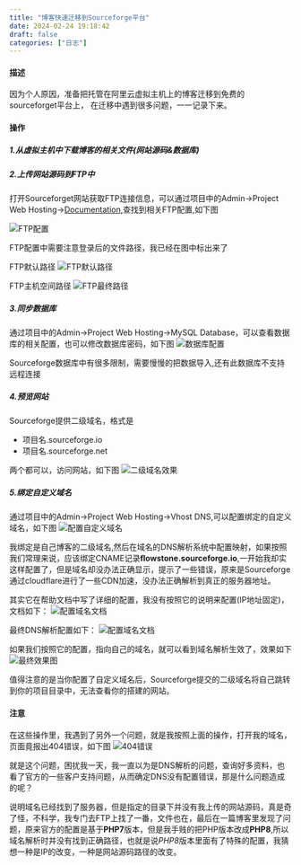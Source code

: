 ```yaml
---
title: "博客快速迁移到Sourceforge平台"
date: 2024-02-24 19:18:42
draft: false
categories: ["日志"]
---
```

#### 描述
因为个人原因，准备把托管在阿里云虚拟主机上的博客迁移到免费的sourceforget平台上，
在迁移中遇到很多问题，一一记录下来。

#### 操作
##### 1.从虚拟主机中下载博客的相关文件(网站源码&数据库)

##### 2.上传网站源码到FTP中
打开Sourceforget网站获取FTP连接信息，可以通过项目中的Admin->Project Web Hosting->[Documentation](https://sourceforge.net/p/forge/documentation/Project%20Web%20Services/),查找到相关FTP配置,如下图

![FTP配置](https://ueyao.github.io/image-hosting/blog/2024/0224/01.png)

FTP配置中需要注意登录后的文件路径，我已经在图中标出来了

FTP默认路径
![FTP默认路径](https://ueyao.github.io/image-hosting/blog/2024/0224/02.png)

FTP主机空间路径
![FTP最终路径](https://ueyao.github.io/image-hosting/blog/2024/0224/03.png)

##### 3.同步数据库
通过项目中的Admin->Project Web Hosting->MySQL Database，可以查看数据库的相关配置，也可以修改数据库密码，如下图
![数据库配置](https://ueyao.github.io/image-hosting/blog/2024/0224/04.png)

Sourceforge数据库中有很多限制，需要慢慢的把数据导入,还有此数据库不支持远程连接

##### 4.预览网站
Sourceforge提供二级域名，格式是
* 项目名.sourceforge.io
* 项目名.sourceforge.net

两个都可以，访问网站，如下图
![二级域名效果](https://ueyao.github.io/image-hosting/blog/2024/0224/05.png)

##### 5.绑定自定义域名
通过项目中的Admin->Project Web Hosting->Vhost DNS,可以配置绑定的自定义域名，如下图
![配置自定义域名](https://ueyao.github.io/image-hosting/blog/2024/0224/06.png)

我绑定是自己博客的二级域名,然后在域名的DNS解析系统中配置映射，如果按照我们常理来说，应该绑定CNAME记录**flowstone.sourceforge.io**,一开始我却实这样配置了，但是域名却没办法正确显示，提示了一些错误，原来是Sourceforge通过cloudflare进行了一些CDN加速，没办法正确解析到真正的服务器地址。

其实它在帮助文档中写了详细的配置，我没有按照它的说明来配置(IP地址固定)，文档如下：
![配置域名文档](https://ueyao.github.io/image-hosting/blog/2024/0224/07.png)

最终DNS解析配置如下：
![配置域名文档](https://ueyao.github.io/image-hosting/blog/2024/0224/10.png)


如果我们按照它的配置，指向自己的域名，就可以看到域名解析生效了，效果如下
![最终效果图](https://ueyao.github.io/image-hosting/blog/2024/0224/08.png)

值得注意的是当你配置了自定义域名后，Sourceforge提交的二级域名将自己跳转到你的项目目录中，无法查看你的搭建的网站。


#### 注意

在这些操作里，我遇到了另外一个问题，就是我按照上面的操作，打开我的域名，页面竟报出404错误，如下图
![404错误](https://ueyao.github.io/image-hosting/blog/2024/0224/09.png)

就是这个问题，困扰我一天，我一直以为是DNS解析的问题，查询好多资料，也看了官方的一些客户支持问题，从而确定DNS没有配置错误，那是什么问题造成的呢？

说明域名已经找到了服务器，但是指定的目录下并没有我上传的网站源码，真是奇了怪，不科学，我专门去FTP上找了一番，文件也在，最后在一篇博客里发现了问题，原来官方的配置是基于**PHP7**版本，但是我手贱的把PHP版本改成**PHP8**,所以域名解析时并没有找到正确路径，也就是说*PHP8*版本里面有了特殊的配置，我猜想一种是IP的改变，一种是网站源码路径的改变。




